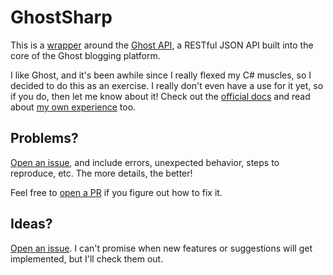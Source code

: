 # GhostSharp

This is a [wrapper](https://grantwinney.com/what-is-an-api-wrapper-and-how-do-i-write-one/) around the [Ghost API](https://api.ghost.org), a RESTful JSON API built into the core of the Ghost blogging platform.

I like Ghost, and it's been awhile since I really flexed my C# muscles, so I decided to do this as an exercise. I really don't even have a use for it yet, so if you do, then let me know about it! Check out the [official docs](https://api.ghost.org/docs) and read about [my own experience](https://grantwinney.com/what-is-the-ghost-api/) too.

## Problems?

[Open an issue](https://github.com/grantwinney/GhostSharp/issues/new), and include errors, unexpected behavior, steps to reproduce, etc. The more details, the better!

Feel free to [open a PR](https://github.com/grantwinney/GhostSharp/compare) if you figure out how to fix it.

##  Ideas?

[Open an issue](https://github.com/grantwinney/GhostSharp/issues/new). I can't promise when new features or suggestions will get implemented, but I'll check them out.
